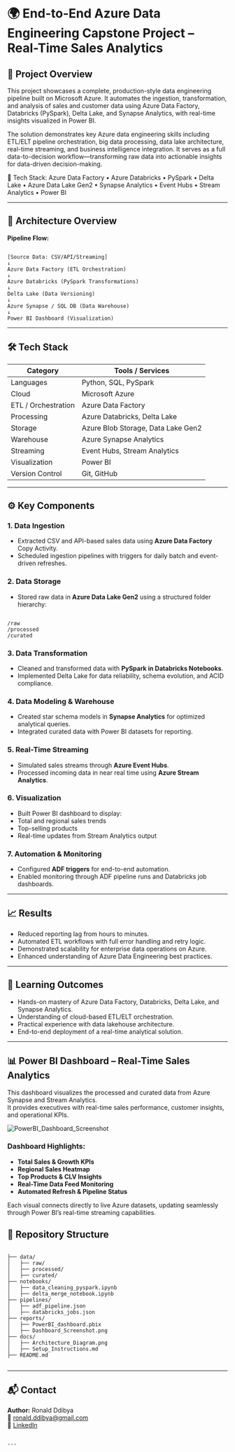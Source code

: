 
# 🌍 End-to-End Azure Data Engineering Capstone Project – Real-Time Sales Analytics


## 📘 Project Overview
This project showcases a complete, production-style data engineering pipeline built on Microsoft Azure. It automates the ingestion, transformation, and analysis of sales and customer data using Azure Data Factory, Databricks (PySpark), Delta Lake, and Synapse Analytics, with real-time insights visualized in Power BI.

The solution demonstrates key Azure data engineering skills including ETL/ELT pipeline orchestration, big data processing, data lake architecture, real-time streaming, and business intelligence integration. It serves as a full data-to-decision workflow—transforming raw data into actionable insights for data-driven decision-making.

🚀 Tech Stack: Azure Data Factory • Azure Databricks • PySpark • Delta Lake • Azure Data Lake Gen2 • Synapse Analytics • Event Hubs • Stream Analytics • Power BI

---

## 🧩 Architecture Overview

**Pipeline Flow:**
```

[Source Data: CSV/API/Streaming]
↓
Azure Data Factory (ETL Orchestration)
↓
Azure Databricks (PySpark Transformations)
↓
Delta Lake (Data Versioning)
↓
Azure Synapse / SQL DB (Data Warehouse)
↓
Power BI Dashboard (Visualization)

```

---

## 🛠️ Tech Stack

| Category | Tools / Services |
|-----------|------------------|
| Languages | Python, SQL, PySpark |
| Cloud | Microsoft Azure |
| ETL / Orchestration | Azure Data Factory |
| Processing | Azure Databricks, Delta Lake |
| Storage | Azure Blob Storage, Data Lake Gen2 |
| Warehouse | Azure Synapse Analytics |
| Streaming | Event Hubs, Stream Analytics |
| Visualization | Power BI |
| Version Control | Git, GitHub |

---

## ⚙️ Key Components

### 1. **Data Ingestion**
- Extracted CSV and API-based sales data using **Azure Data Factory** Copy Activity.
- Scheduled ingestion pipelines with triggers for daily batch and event-driven refreshes.

### 2. **Data Storage**
- Stored raw data in **Azure Data Lake Gen2** using a structured folder hierarchy:
```

/raw
/processed
/curated

```

### 3. **Data Transformation**
- Cleaned and transformed data with **PySpark in Databricks Notebooks**.
- Implemented Delta Lake for data reliability, schema evolution, and ACID compliance.

### 4. **Data Modeling & Warehouse**
- Created star schema models in **Synapse Analytics** for optimized analytical queries.
- Integrated curated data with Power BI datasets for reporting.

### 5. **Real-Time Streaming**
- Simulated sales streams through **Azure Event Hubs**.
- Processed incoming data in near real time using **Azure Stream Analytics**.

### 6. **Visualization**
- Built Power BI dashboard to display:
- Total and regional sales trends
- Top-selling products
- Real-time updates from Stream Analytics output

### 7. **Automation & Monitoring**
- Configured **ADF triggers** for end-to-end automation.
- Enabled monitoring through ADF pipeline runs and Databricks job dashboards.

---

## 📈 Results
- Reduced reporting lag from hours to minutes.
- Automated ETL workflows with full error handling and retry logic.
- Demonstrated scalability for enterprise data operations on Azure.
- Enhanced understanding of Azure Data Engineering best practices.

---

## 🧠 Learning Outcomes
- Hands-on mastery of Azure Data Factory, Databricks, Delta Lake, and Synapse Analytics.
- Understanding of cloud-based ETL/ELT orchestration.
- Practical experience with data lakehouse architecture.
- End-to-end deployment of a real-time analytical solution.

---

## 📊 Power BI Dashboard – Real-Time Sales Analytics

This dashboard visualizes the processed and curated data from Azure Synapse and Stream Analytics.  
It provides executives with real-time sales performance, customer insights, and operational KPIs.

![PowerBI_Dashboard_Screenshot](images/powerbi_dashboard_sample.png)

### Dashboard Highlights:
- **Total Sales & Growth KPIs**
- **Regional Sales Heatmap**
- **Top Products & CLV Insights**
- **Real-Time Data Feed Monitoring**
- **Automated Refresh & Pipeline Status**

Each visual connects directly to live Azure datasets, updating seamlessly through Power BI’s real-time streaming capabilities.

## 📎 Repository Structure
```

├── data/
│   ├── raw/
│   ├── processed/
│   ├── curated/
├── notebooks/
│   ├── data_cleaning_pyspark.ipynb
│   ├── delta_merge_notebook.ipynb
├── pipelines/
│   ├── adf_pipeline.json
│   ├── databricks_jobs.json
├── reports/
│   ├── PowerBI_dashboard.pbix
│   ├── Dashboard_Screenshot.png
├── docs/
│   ├── Architecture_Diagram.png
│   ├── Setup_Instructions.md
├── README.md


```

---

## 📬 Contact
**Author:** Ronald Ddibya  
📧 ronald.ddibya@gmail.com  
💼 [LinkedIn](https://linkedin.com/in/ronaldddibya)  
```

---


